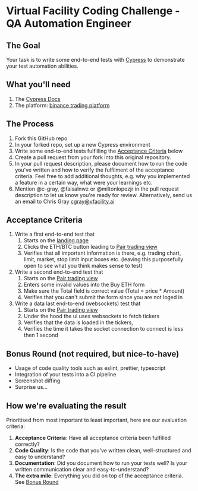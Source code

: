 # Virtual Facility Coding Challenge - QA Automation Engineer

## The Goal

Your task is to write some end-to-end tests with [Cypress](https://www.cypress.io) to demonstrate your test automation abilities.

## What you'll need

1. The [Cypress Docs](https://docs.cypress.io)
1. The platform: [binance trading platform](https://www.binance.com/en)

## The Process

1. Fork this GitHub repo
1. In your forked repo, set up a new Cypress environment
1. Write some end-to-end tests fulfilling the [Acceptance Criteria](#acceptance-criteria) below
1. Create a pull request from your fork into this original repository.
1. In your pull request description, please document how to run the code you've written and how to verify the fulfilment of the acceptance criteria. Feel free to add additional thoughts, e.g. why you implemented a feature in a certain way, what were your learnings etc.
1. Mention @c-gray, @faisalnwz or @miltonlopezjr in the pull request description to let us know you're ready for review. Alternatively, send us an email to Chris Gray <cgray@vfacility.ai>

## Acceptance Criteria

1. Write a first end-to-end test that
   1. Starts on the [landing page](https://www.binance.com/en)
   1. Clicks the ETH/BTC button leading to [Pair trading view](https://www.binance.com/en/trade/ETH_BTC)
   1. Verifies that all important information is there, e.g. trading chart, limit, market, stop limit input boxes etc. (leaving this purposefully open to see what you think makes sense to test)
1. Write a second end-to-end test that
   1. Starts on the [Pair trading view](https://www.binance.com/en/trade/ETH_BTC)
   1. Enters some invalid values into the Buy ETH form
   1. Make sure the Total field is correct value (Total = price \* Amount)
   1. Verifies that you can't submit the form since you are not loged in
1. Write a data last end-to-end (websockets) test that
   1. Starts on the [Pair trading view](https://www.binance.com/en/trade/ETH_BTC)
   1. Under the hood the ui uses websockets to fetch tickers
   1. Verifies that the data is loaded in the tickers,
   1. Verifies the time it takes the socket connection to connect is less then 1 second

## Bonus Round (not required, but nice-to-have)

- Usage of code quality tools such as eslint, prettier, typescript
- Integration of your tests into a CI pipeline
- Screenshot diffing
- Surprise us…

## How we're evaluating the result

Prioritised from most important to least important, here are our evaluation criteria:

1. **Acceptance Criteria**: Have all acceptance criteria been fulfilled correctly?
1. **Code Quality**: Is the code that you've written clean, well-structured and easy to understand?
1. **Documentation**: Did you document how to run your tests well? Is your written communication clear and easy-to-understand?
1. **The extra mile**: Everything you did on top of the acceptance criteria. See [Bonus Round](#bonus-round)
